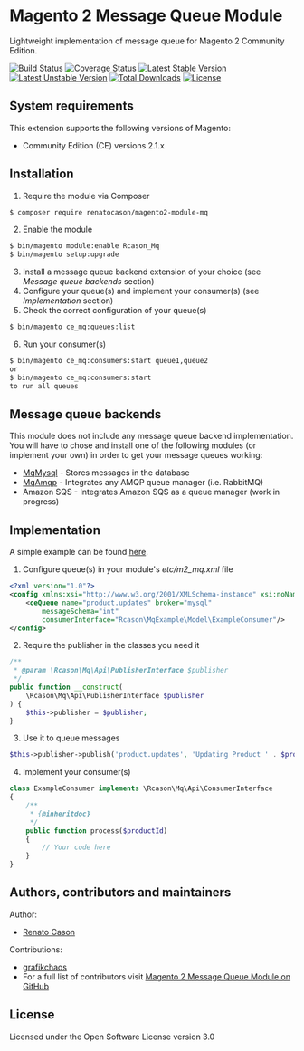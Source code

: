 # Magento 2 Message Queue Module
Lightweight implementation of message queue for Magento 2 Community Edition.

[![Build Status](https://travis-ci.org/renatocason/magento2-module-mq.svg?branch=master)](https://travis-ci.org/renatocason/magento2-module-mq)
[![Coverage Status](https://coveralls.io/repos/github/renatocason/magento2-module-mq/badge.svg?branch=master)](https://coveralls.io/github/renatocason/magento2-module-mq?branch=master)
[![Latest Stable Version](https://poser.pugx.org/renatocason/magento2-module-mq/v/stable)](https://packagist.org/packages/renatocason/magento2-module-mq)
[![Latest Unstable Version](https://poser.pugx.org/renatocason/magento2-module-mq/v/unstable)](https://packagist.org/packages/renatocason/magento2-module-mq)
[![Total Downloads](https://poser.pugx.org/renatocason/magento2-module-mq/downloads)](https://packagist.org/packages/renatocason/magento2-module-mq)
[![License](https://poser.pugx.org/renatocason/magento2-module-mq/license)](https://packagist.org/packages/renatocason/magento2-module-mq)

## System requirements
This extension supports the following versions of Magento:

*	Community Edition (CE) versions 2.1.x

## Installation
1. Require the module via Composer
```bash
$ composer require renatocason/magento2-module-mq
```

2. Enable the module
```bash
$ bin/magento module:enable Rcason_Mq
$ bin/magento setup:upgrade
```

3. Install a message queue backend extension of your choice (see _Message queue backends_ section)
4. Configure your queue(s) and implement your consumer(s) (see _Implementation_ section)
5. Check the correct configuration of your queue(s)
```bash
$ bin/magento ce_mq:queues:list
```
6. Run your consumer(s)
```bash
$ bin/magento ce_mq:consumers:start queue1,queue2
or
$ bin/magento ce_mq:consumers:start
to run all queues
```

## Message queue backends
This module does not include any message queue backend implementation.
You will have to chose and install one of the following modules (or implement your own) in order to get your message queues working:
* [MqMysql](https://github.com/renatocason/magento2-module-mq-mysql) - Stores messages in the database
* [MqAmqp](https://github.com/renatocason/magento2-module-mq-amqp) - Integrates any AMQP queue manager (i.e. RabbitMQ)
* Amazon SQS - Integrates Amazon SQS as a queue manager (work in progress)

## Implementation
A simple example can be found [here](https://github.com/renatocason/magento2-module-mq-example).

1. Configure queue(s) in your module's _etc/m2_mq.xml_ file
```xml
<?xml version="1.0"?>
<config xmlns:xsi="http://www.w3.org/2001/XMLSchema-instance" xsi:noNamespaceSchemaLocation="urn:magento:module:Rcason_Mq:etc/ce_mq.xsd">
    <ceQueue name="product.updates" broker="mysql"
        messageSchema="int"
        consumerInterface="Rcason\MqExample\Model\ExampleConsumer"/>
</config>
```
2. Require the publisher in the classes you need it
```php
/**
 * @param \Rcason\Mq\Api\PublisherInterface $publisher
 */
public function __construct(
    \Rcason\Mq\Api\PublisherInterface $publisher
) {
    $this->publisher = $publisher;
}
```
3. Use it to queue messages
```php
$this->publisher->publish('product.updates', 'Updating Product ' . $productId, $productId);
```
4. Implement your consumer(s)
```php
class ExampleConsumer implements \Rcason\Mq\Api\ConsumerInterface
{
    /**
     * {@inheritdoc}
     */
    public function process($productId)
    {
        // Your code here
    }
}
```

## Authors, contributors and maintainers

Author:
- [Renato Cason](https://github.com/renatocason)

Contributions:
- [grafikchaos](https://github.com/grafikchaos)
- For a full list of contributors visit [Magento 2 Message Queue Module on GitHub](https://github.com/renatocason/magento2-module-mq/graphs/contributors)

## License
Licensed under the Open Software License version 3.0
